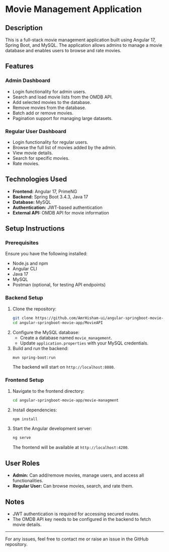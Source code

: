 # Movie Management Application

## Description

This is a full-stack movie management application built using Angular 17, Spring Boot, and MySQL. The application allows admins to manage a movie database and enables users to browse and rate movies.

## Features

### Admin Dashboard

- Login functionality for admin users.
- Search and load movie lists from the OMDB API.
- Add selected movies to the database.
- Remove movies from the database.
- Batch add or remove movies.
- Pagination support for managing large datasets.

### Regular User Dashboard

- Login functionality for regular users.
- Browse the full list of movies added by the admin.
- View movie details.
- Search for specific movies.
- Rate movies.

## Technologies Used

- **Frontend:** Angular 17, PrimeNG
- **Backend:** Spring Boot 3.4.3, Java 17
- **Database:** MySQL
- **Authentication:** JWT-based authentication
- **External API:** OMDB API for movie information

## Setup Instructions

### Prerequisites

Ensure you have the following installed:

- Node.js and npm
- Angular CLI
- Java 17
- MySQL
- Postman (optional, for testing API endpoints)

### Backend Setup

1. Clone the repository:
   ```bash
   git clone https://github.com/AmrHisham-ui/angular-springboot-movie-app.git
   cd angular-springboot-movie-app/MovieAPI
   ```
2. Configure the MySQL database:
   - Create a database named `movie_management`.
   - Update `application.properties` with your MySQL credentials.
3. Build and run the backend:
   ```bash
   mvn spring-boot:run
   ```
   The backend will start on `http://localhost:8080`.

### Frontend Setup

1. Navigate to the frontend directory:
   ```bash
   cd angular-springboot-movie-app/movie-managment
   ```
2. Install dependencies:
   ```bash
   npm install
   ```
3. Start the Angular development server:
   ```bash
   ng serve
   ```
   The frontend will be available at `http://localhost:4200`.

## User Roles

- **Admin:** Can add/remove movies, manage users, and access all functionalities.
- **Regular User:** Can browse movies, search, and rate them.

## Notes

- JWT authentication is required for accessing secured routes.
- The OMDB API key needs to be configured in the backend to fetch movie details.



---

For any issues, feel free to contact me or raise an issue in the GitHub repository.

